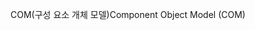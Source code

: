 <span data-ttu-id="bd5a0-101">COM(구성 요소 개체 모델)</span><span class="sxs-lookup"><span data-stu-id="bd5a0-101">Component Object Model (COM)</span></span>